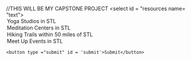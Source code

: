 //THIS WILL BE MY CAPSTONE PROJECT
   <label for ="resources"></label>
    <select id = "resources name= "text">
      <option value = "yoga studios">Yoga Studios in STL</option>
      <option value ="meditation centers">Meditation Centers in STL</option>
      <option value = "hiking">Hiking Trails within 50 miles of STL</option>
      <option value = "stl meet-ups">Meet Up Events in STL</option>
    </select>

    <button type ="submit" id = 'submit'>Submit</button>
  </form>
